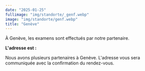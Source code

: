 ```yaml
---
date: "2025-01-25"
fullimage: "img/standorte/_genf.webp"
image: "img/standorte/genf.webp"
title: "Genève"
---
```


À Genève, les examens sont effectués par notre partenaire.

**L'adresse est :**

Nous avons plusieurs partenaires à Genève. L'adresse vous sera communiquée avec la confirmation du rendez-vous.
